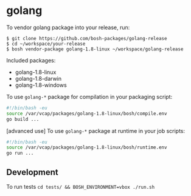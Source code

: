 # golang

To vendor golang package into your release, run:

```
$ git clone https://github.com/bosh-packages/golang-release
$ cd ~/workspace/your-release
$ bosh vendor-package golang-1.8-linux ~/workspace/golang-release
```

Included packages:

- golang-1.8-linux
- golang-1.8-darwin
- golang-1.8-windows

To use `golang-*` package for compilation in your packaging script:

```bash
#!/bin/bash -eu
source /var/vcap/packages/golang-1.8-linux/bosh/compile.env
go build ...
```

[advanced use] To use `golang-*` package at runtime in your job scripts:

```bash
#!/bin/bash -eu
source /var/vcap/packages/golang-1.8-linux/bosh/runtime.env
go run ...
```

## Development

To run tests `cd tests/ && BOSH_ENVIRONMENT=vbox ./run.sh`

